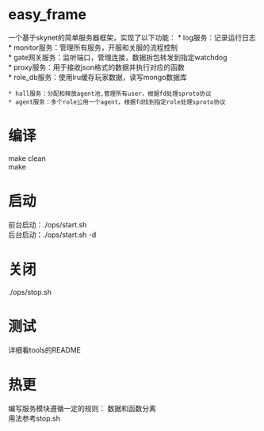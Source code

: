 # easy_frame
一个基于skynet的简单服务器框架，实现了以下功能：
    * log服务：记录运行日志  
    * monitor服务：管理所有服务，开服和关服的流程控制  
    * gate网关服务：监听端口，管理连接，数据拆包转发到指定watchdog  
    * proxy服务：用于接收json格式的数据并执行对应的函数  
    * role_db服务：使用lru缓存玩家数据，读写mongo数据库  
    
    * hall服务：分配和释放agent池,管理所有user，根据fd处理sproto协议  
    * agent服务：多个role公用一个agent，根据fd找到指定role处理sproto协议  

# 编译
make clean  
make

# 启动
前台启动：./ops/start.sh  
后台启动：./ops/start.sh -d  

# 关闭
./ops/stop.sh  

# 测试
详细看tools的README  


# 热更
编写服务模块遵循一定的规则： 数据和函数分离  
用法参考stop.sh  

